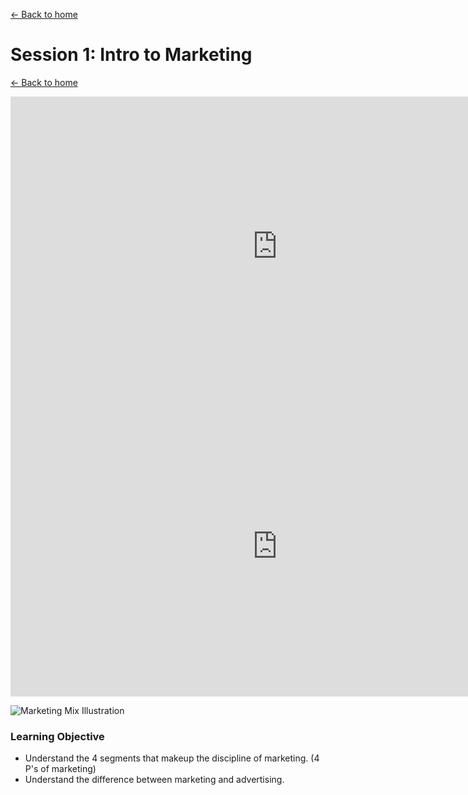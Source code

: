 [<- Back to home](https://pgtreau.github.io/)
# Session 1: Intro to Marketing

[<- Back to home](https://pgtreau.github.io/)

<iframe width="853" height="480" src="https://www.youtube.com/embed/qWlhzTI0ooo?list=PL14BB28B5FE99A733" title="Introduction to Marketing: The Importance of Product, Price, Place, &amp; Promotion | Episode 118" frameborder="0" allow="accelerometer; autoplay; clipboard-write; encrypted-media; gyroscope; picture-in-picture; web-share" allowfullscreen></iframe>

<iframe width="853" height="480" src="https://www.youtube.com/embed/AyyvFASW6Nw" title="The Difference Between Goods & Services" frameborder="0" allow="accelerometer; autoplay; clipboard-write; encrypted-media; gyroscope; picture-in-picture; web-share" allowfullscreen></iframe> 

![Marketing Mix Illustration](/pgtreau.github.io/docs/assets/market_mix.png)

### Learning Objective
- Understand the 4 segments that makeup the discipline of marketing. (4 P's of marketing)
- Understand the difference between marketing and advertising.

